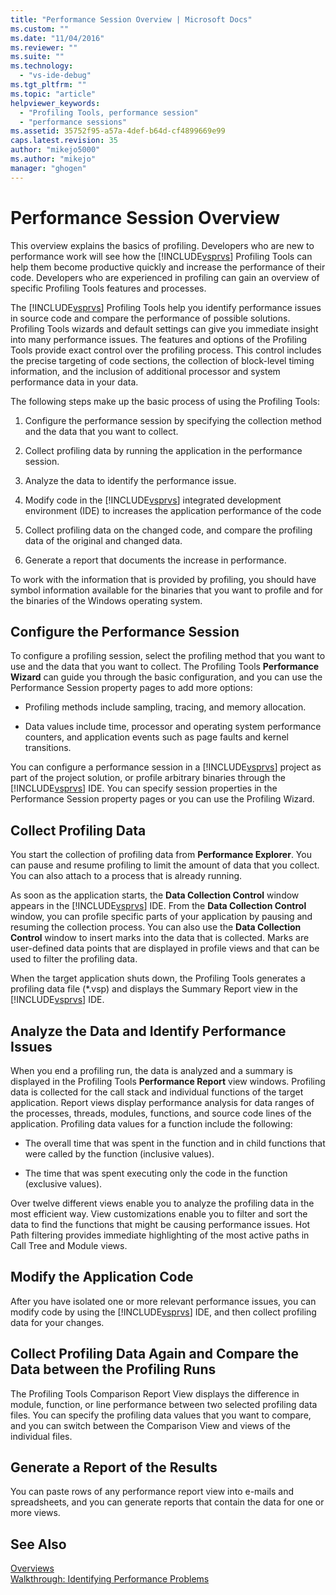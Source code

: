 ```yaml
---
title: "Performance Session Overview | Microsoft Docs"
ms.custom: ""
ms.date: "11/04/2016"
ms.reviewer: ""
ms.suite: ""
ms.technology: 
  - "vs-ide-debug"
ms.tgt_pltfrm: ""
ms.topic: "article"
helpviewer_keywords: 
  - "Profiling Tools, performance session"
  - "performance sessions"
ms.assetid: 35752f95-a57a-4def-b64d-cf4899669e99
caps.latest.revision: 35
author: "mikejo5000"
ms.author: "mikejo"
manager: "ghogen"
---
```

# Performance Session Overview
This overview explains the basics of profiling. Developers who are new to performance work will see how the [!INCLUDE[vsprvs](../code-quality/includes/vsprvs_md.md)] Profiling Tools can help them become productive quickly and increase the performance of their code. Developers who are experienced in profiling can gain an overview of specific Profiling Tools features and processes.  
  
 The [!INCLUDE[vsprvs](../code-quality/includes/vsprvs_md.md)] Profiling Tools help you identify performance issues in source code and compare the performance of possible solutions. Profiling Tools wizards and default settings can give you immediate insight into many performance issues. The features and options of the Profiling Tools provide exact control over the profiling process. This control includes the precise targeting of code sections, the collection of block-level timing information, and the inclusion of additional processor and system performance data in your data.  
  
 The following steps make up the basic process of using the Profiling Tools:  
  
1.  Configure the performance session by specifying the collection method and the data that you want to collect.  
  
2.  Collect profiling data by running the application in the performance session.  
  
3.  Analyze the data to identify the performance issue.  
  
4.  Modify code in the [!INCLUDE[vsprvs](../code-quality/includes/vsprvs_md.md)] integrated development environment (IDE) to increases the application performance of the code  
  
5.  Collect profiling data on the changed code, and compare the profiling data of the original and changed data.  
  
6.  Generate a report that documents the increase in performance.  
  
 To work with the information that is provided by profiling, you should have symbol information available for the binaries that you want to profile and for the binaries of the Windows operating system.  
  
## Configure the Performance Session  
 To configure a profiling session, select the profiling method that you want to use and the data that you want to collect. The Profiling Tools **Performance Wizard** can guide you through the basic configuration, and you can use the Performance Session property pages to add more options:  
  
-   Profiling methods include sampling, tracing, and memory allocation.  
  
-   Data values include time, processor and operating system performance counters, and application events such as page faults and kernel transitions.  
  
 You can configure a performance session in a [!INCLUDE[vsprvs](../code-quality/includes/vsprvs_md.md)] project as part of the project solution, or profile arbitrary binaries through the [!INCLUDE[vsprvs](../code-quality/includes/vsprvs_md.md)] IDE. You can specify session properties in the Performance Session property pages or you can use the Profiling Wizard.  
  
## Collect Profiling Data  
 You start the collection of profiling data from **Performance Explorer**. You can pause and resume profiling to limit the amount of data that you collect. You can also attach to a process that is already running.  
  
 As soon as the application starts, the **Data Collection Control** window appears in the [!INCLUDE[vsprvs](../code-quality/includes/vsprvs_md.md)] IDE. From the **Data Collection Control** window, you can profile specific parts of your application by pausing and resuming the collection process. You can also use the **Data Collection Control** window to insert marks into the data that is collected. Marks are user-defined data points that are displayed in profile views and that can be used to filter the profiling data.  
  
 When the target application shuts down, the Profiling Tools generates a profiling data file (*.vsp) and displays the Summary Report view in the [!INCLUDE[vsprvs](../code-quality/includes/vsprvs_md.md)] IDE.  
  
## Analyze the Data and Identify Performance Issues  
 When you end a profiling run, the data is analyzed and a summary is displayed in the Profiling Tools **Performance Report** view windows. Profiling data is collected for the call stack and individual functions of the target application. Report views display performance analysis for data ranges of the processes, threads, modules, functions, and source code lines of the application. Profiling data values for a function include the following:  
  
-   The overall time that was spent in the function and in child functions that were called by the function (inclusive values).  
  
-   The time that was spent executing only the code in the function (exclusive values).  
  
 Over twelve different views enable you to analyze the profiling data in the most efficient way. View customizations enable you to filter and sort the data to find the functions that might be causing performance issues. Hot Path filtering provides immediate highlighting of the most active paths in Call Tree and Module views.  
  
## Modify the Application Code  
 After you have isolated one or more relevant performance issues, you can modify code by using the [!INCLUDE[vsprvs](../code-quality/includes/vsprvs_md.md)] IDE, and then collect profiling data for your changes.  
  
## Collect Profiling Data Again and Compare the Data between the Profiling Runs  
 The Profiling Tools Comparison Report View displays the difference in module, function, or line performance between two selected profiling data files. You can specify the profiling data values that you want to compare, and you can switch between the Comparison View and views of the individual files.  
  
## Generate a Report of the Results  
 You can paste rows of any performance report view into e-mails and spreadsheets, and you can generate reports that contain the data for one or more views.  
  
## See Also  
 [Overviews](../profiling/overviews-performance-tools.md)   
 [Walkthrough: Identifying Performance Problems](../profiling/walkthrough-identifying-performance-problems.md)